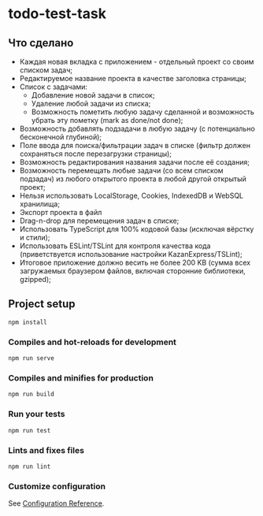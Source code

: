 # todo-test-task

## Что сделано

* Каждая новая вкладка с приложением - отдельный проект со своим списком задач;
* Редактируемое название проекта в качестве заголовка страницы;
* Список с задачами:
    - Добавление новой задачи в список;
    - Удаление любой задачи из списка;
    - Возможность пометить любую задачу сделанной и возможность убрать эту пометку (mark as done/not done);
* Возможность добавлять подзадачи в любую задачу (с потенциально бесконечной глубиной);
* Поле ввода для поиска/фильтрации задач в списке (фильтр должен сохраняться после перезагрузки страницы);
* Возможность редактирования названия задачи после её создания;
* Возможность перемещать любые задачи (со всем списком подзадач) из любого открытого проекта в любой другой открытый проект;
* Нельзя использовать LocalStorage, Cookies, IndexedDB и WebSQL хранилища;
* Экспорт проекта в файл
* Drag-n-drop для перемещения задач в списке;
* Использовать TypeScript для 100% кодовой базы (исключая вёрстку и стили);
* Использовать ESLint/TSLint для контроля качества кода (приветствуется использование настройки KazanExpress/TSLint);
* Итоговое приложение должно весить не более 200 KB (сумма всех загружаемых браузером файлов, включая сторонние библиотеки, gzipped);

## Project setup
```
npm install
```

### Compiles and hot-reloads for development
```
npm run serve
```

### Compiles and minifies for production
```
npm run build
```

### Run your tests
```
npm run test
```

### Lints and fixes files
```
npm run lint
```

### Customize configuration
See [Configuration Reference](https://cli.vuejs.org/config/).
